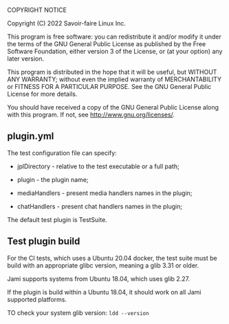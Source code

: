 COPYRIGHT NOTICE

Copyright (C) 2022 Savoir-faire Linux Inc.

This program is free software: you can redistribute it and/or modify
it under the terms of the GNU General Public License as published by
the Free Software Foundation, either version 3 of the License, or
(at your option) any later version.

This program is distributed in the hope that it will be useful,
but WITHOUT ANY WARRANTY; without even the implied warranty of
MERCHANTABILITY or FITNESS FOR A PARTICULAR PURPOSE.  See the
GNU General Public License for more details.

You should have received a copy of the GNU General Public License
along with this program.  If not, see <http://www.gnu.org/licenses/>.

plugin.yml
----------

The test configuration file can specify:

* jplDirectory - relative to the test executable or a full path;

* plugin - the plugin name;

* mediaHandlers - present media handlers names in the plugin;

* chatHandlers - present chat handlers names in the plugin;

The default test plugin is TestSuite.

Test plugin build
-----------------

For the CI tests, which uses a Ubuntu 20.04 docker, the test suite must be build with an appropriate glibc version, meaning a glib 3.31 or older.

Jami supports systems from Ubuntu 18.04, which uses glib 2.27.

If the plugin is build within a Ubuntu 18.04, it should work on all Jami supported platforms.

TO check your system glib version: `ldd --version`
